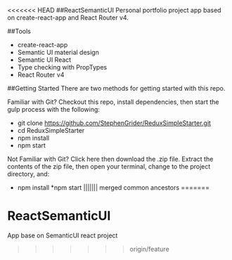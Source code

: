 <<<<<<< HEAD
##ReactSemanticUI
 Personal portfolio project app based on  create-react-app and React Router v4.

##Tools
* create-react-app
* Semantic UI material design
* Semantic UI React
* Type checking with PropTypes
* React Router v4

##Getting Started
There are two methods for getting started with this repo.

Familiar with Git?
Checkout this repo, install dependencies, then start the gulp process with the following:
* git clone https://github.com/StephenGrider/ReduxSimpleStarter.git
* cd ReduxSimpleStarter
* npm install
* npm start

Not Familiar with Git?
Click here then download the .zip file. Extract the contents of the zip file, then open your terminal, change to the project directory, and:
* npm install
*npm start
||||||| merged common ancestors
=======
# ReactSemanticUI
App base on SemanticUI
react project 
>>>>>>> origin/feature
